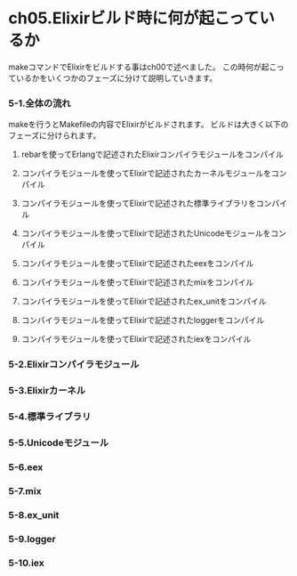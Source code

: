 # ch05.Elixirビルド時に何が起こっているか

makeコマンドでElixirをビルドする事はch00で述べました。
この時何が起こっているかをいくつかのフェーズに分けて説明していきます。

### 5-1.全体の流れ

makeを行うとMakefileの内容でElixirがビルドされます。
ビルドは大きく以下のフェーズに分けられます。

1. rebarを使ってErlangで記述されたElixirコンパイラモジュールをコンパイル

2. コンパイラモジュールを使ってElixirで記述されたカーネルモジュールをコンパイル

2. コンパイラモジュールを使ってElixirで記述された標準ライブラリをコンパイル

3. コンパイラモジュールを使ってElixirで記述されたUnicodeモジュールをコンパイル

4. コンパイラモジュールを使ってElixirで記述されたeexをコンパイル

5. コンパイラモジュールを使ってElixirで記述されたmixをコンパイル

5. コンパイラモジュールを使ってElixirで記述されたex_unitをコンパイル

5. コンパイラモジュールを使ってElixirで記述されたloggerをコンパイル

5. コンパイラモジュールを使ってElixirで記述されたiexをコンパイル

### 5-2.Elixirコンパイラモジュール

### 5-3.Elixirカーネル

### 5-4.標準ライブラリ

### 5-5.Unicodeモジュール

### 5-6.eex

### 5-7.mix

### 5-8.ex_unit

### 5-9.logger

### 5-10.iex
